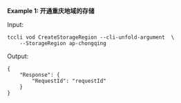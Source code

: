 **Example 1: 开通重庆地域的存储**



Input: 

```
tccli vod CreateStorageRegion --cli-unfold-argument  \
    --StorageRegion ap-chongqing
```

Output: 
```
{
    "Response": {
        "RequestId": "requestId"
    }
}
```

